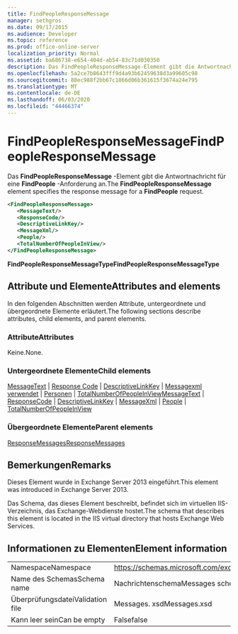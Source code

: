 ```yaml
---
title: FindPeopleResponseMessage
manager: sethgros
ms.date: 09/17/2015
ms.audience: Developer
ms.topic: reference
ms.prod: office-online-server
localization_priority: Normal
ms.assetid: ba686738-e654-404d-ab54-83c71d030350
description: Das FindPeopleResponseMessage-Element gibt die Antwortnachricht für eine FindPeople-Anforderung an.
ms.openlocfilehash: 5a2ce7b8643fff9d4a93b62459638d3a99605c98
ms.sourcegitcommit: 88ec988f2bb67c1866d06b361615f3674a24e795
ms.translationtype: MT
ms.contentlocale: de-DE
ms.lasthandoff: 06/03/2020
ms.locfileid: "44466374"
---
```

# <a name="findpeopleresponsemessage"></a><span data-ttu-id="53ec4-103">FindPeopleResponseMessage</span><span class="sxs-lookup"><span data-stu-id="53ec4-103">FindPeopleResponseMessage</span></span>

<span data-ttu-id="53ec4-104">Das **FindPeopleResponseMessage** -Element gibt die Antwortnachricht für eine **FindPeople** -Anforderung an.</span><span class="sxs-lookup"><span data-stu-id="53ec4-104">The **FindPeopleResponseMessage** element specifies the response message for a **FindPeople** request.</span></span> 
  
```XML
<FindPeopleResponseMessage>
   <MessageText/>
   <ResponseCode/>
   <DescriptiveLinkKey/>
   <MessageXml/>
   <People/>
   <TotalNumberOfPeopleInView/>
</FindPeopleResponseMessage>
```

 <span data-ttu-id="53ec4-105">**FindPeopleResponseMessageType**</span><span class="sxs-lookup"><span data-stu-id="53ec4-105">**FindPeopleResponseMessageType**</span></span>
## <a name="attributes-and-elements"></a><span data-ttu-id="53ec4-106">Attribute und Elemente</span><span class="sxs-lookup"><span data-stu-id="53ec4-106">Attributes and elements</span></span>

<span data-ttu-id="53ec4-107">In den folgenden Abschnitten werden Attribute, untergeordnete und übergeordnete Elemente erläutert.</span><span class="sxs-lookup"><span data-stu-id="53ec4-107">The following sections describe attributes, child elements, and parent elements.</span></span>
  
### <a name="attributes"></a><span data-ttu-id="53ec4-108">Attribute</span><span class="sxs-lookup"><span data-stu-id="53ec4-108">Attributes</span></span>

<span data-ttu-id="53ec4-109">Keine.</span><span class="sxs-lookup"><span data-stu-id="53ec4-109">None.</span></span>
  
### <a name="child-elements"></a><span data-ttu-id="53ec4-110">Untergeordnete Elemente</span><span class="sxs-lookup"><span data-stu-id="53ec4-110">Child elements</span></span>

<span data-ttu-id="53ec4-111">[MessageText](messagetext.md)  |  [Response Code](responsecode.md)  |  [DescriptiveLinkKey](descriptivelinkkey.md)  |  [Messagexml verwendet](messagexml.md)  |  [Personen](people.md)  |  [TotalNumberOfPeopleInView](totalnumberofpeopleinview.md)</span><span class="sxs-lookup"><span data-stu-id="53ec4-111">[MessageText](messagetext.md) | [ResponseCode](responsecode.md) | [DescriptiveLinkKey](descriptivelinkkey.md) | [MessageXml](messagexml.md) | [People](people.md) | [TotalNumberOfPeopleInView](totalnumberofpeopleinview.md)</span></span>
  
### <a name="parent-elements"></a><span data-ttu-id="53ec4-112">Übergeordnete Elemente</span><span class="sxs-lookup"><span data-stu-id="53ec4-112">Parent elements</span></span>

[<span data-ttu-id="53ec4-113">ResponseMessages</span><span class="sxs-lookup"><span data-stu-id="53ec4-113">ResponseMessages</span></span>](responsemessages.md)
  
## <a name="remarks"></a><span data-ttu-id="53ec4-114">Bemerkungen</span><span class="sxs-lookup"><span data-stu-id="53ec4-114">Remarks</span></span>

<span data-ttu-id="53ec4-115">Dieses Element wurde in Exchange Server 2013 eingeführt.</span><span class="sxs-lookup"><span data-stu-id="53ec4-115">This element was introduced in Exchange Server 2013.</span></span>
  
<span data-ttu-id="53ec4-116">Das Schema, das dieses Element beschreibt, befindet sich im virtuellen IIS-Verzeichnis, das Exchange-Webdienste hostet.</span><span class="sxs-lookup"><span data-stu-id="53ec4-116">The schema that describes this element is located in the IIS virtual directory that hosts Exchange Web Services.</span></span>
  
## <a name="element-information"></a><span data-ttu-id="53ec4-117">Informationen zu Elementen</span><span class="sxs-lookup"><span data-stu-id="53ec4-117">Element information</span></span>

|||
|:-----|:-----|
|<span data-ttu-id="53ec4-118">Namespace</span><span class="sxs-lookup"><span data-stu-id="53ec4-118">Namespace</span></span>  <br/> |https://schemas.microsoft.com/exchange/services/2006/messages  <br/> |
|<span data-ttu-id="53ec4-119">Name des Schemas</span><span class="sxs-lookup"><span data-stu-id="53ec4-119">Schema name</span></span>  <br/> |<span data-ttu-id="53ec4-120">Nachrichtenschema</span><span class="sxs-lookup"><span data-stu-id="53ec4-120">Messages schema</span></span>  <br/> |
|<span data-ttu-id="53ec4-121">Überprüfungsdatei</span><span class="sxs-lookup"><span data-stu-id="53ec4-121">Validation file</span></span>  <br/> |<span data-ttu-id="53ec4-122">Messages. xsd</span><span class="sxs-lookup"><span data-stu-id="53ec4-122">Messages.xsd</span></span>  <br/> |
|<span data-ttu-id="53ec4-123">Kann leer sein</span><span class="sxs-lookup"><span data-stu-id="53ec4-123">Can be empty</span></span>  <br/> |<span data-ttu-id="53ec4-124">False</span><span class="sxs-lookup"><span data-stu-id="53ec4-124">false</span></span>  <br/> |
   

